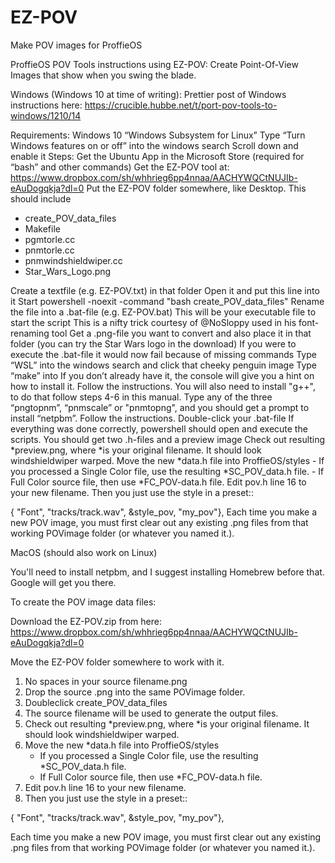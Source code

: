 # EZ-POV
Make POV images for ProffieOS

ProffieOS POV Tools instructions using EZ-POV:
Create Point-Of-View Images that show when you swing the blade.

Windows (Windows 10 at time of writing):
Prettier post of Windows instructions here: 
https://crucible.hubbe.net/t/port-pov-tools-to-windows/1210/14


Requirements:
Windows 10
“Windows Subsystem for Linux”
Type “Turn Windows features on or off” into the windows search
Scroll down and enable it
Steps:
Get the Ubuntu App in the Microsoft Store (required for “bash” and other commands)
Get the EZ-POV tool at:
https://www.dropbox.com/sh/whhrieg6pp4nnaa/AACHYWQCtNUJIb-eAuDogqkja?dl=0
Put the EZ-POV folder somewhere, like Desktop.
This should include
- create_POV_data_files
- Makefile
- pgmtorle.cc
- pnmtorle.cc
- pnmwindshieldwiper.cc
- Star_Wars_Logo.png

Create a textfile (e.g. EZ-POV.txt) in that folder
Open it and put this line into it
Start powershell -noexit -command "bash create_POV_data_files"
Rename the file into a .bat-file (e.g. EZ-POV.bat)
This will be your executable file to start the script
This is a nifty trick courtesy of @NoSloppy used in his font-renaming tool
Get a .png-file you want to convert and also place it in that folder (you can try the Star Wars logo in the download)
If you were to execute the .bat-file it would now fail because of missing commands
Type “WSL” into the windows search and click that cheeky penguin image
Type “make” into
If you don’t already have it, the console will give you a hint on how to install it. Follow the instructions.
You will also need to install "g++", to do that follow steps 4-6 in this manual.
Type any of the three “pngtopnm”, “pnmscale” or "pnmtopng", and you should get a prompt to install “netpbm”. Follow the instructions.
Double-click your .bat-file
If everything was done correctly, powershell should open and execute the scripts.
You should get two .h-files and a preview image
Check out resulting *preview.png, where *is your original filename. It should look windshieldwiper warped.
Move the new *data.h file into ProffieOS/styles
    - If you processed a Single Color file, use the resulting *SC_POV_data.h file.
    - If Full Color source file, then use *FC_POV-data.h file.
Edit pov.h line 16 to your new filename.
Then you just use the style in a preset::

{ "Font", "tracks/track.wav",
   &style_pov, 
  "my_pov"},
Each time you make a new POV image, you must first clear out any existing .png files from that working POVimage folder (or whatever you named it.).


MacOS (should also work on Linux)

You'll need to install netpbm, and I suggest installing Homebrew before that. Google will get you there.

To create the POV image data files:

Download the EZ-POV.zip from here:
https://www.dropbox.com/sh/whhrieg6pp4nnaa/AACHYWQCtNUJIb-eAuDogqkja?dl=0

Move the EZ-POV folder somewhere to work with it.

1. No spaces in your source filename.png
2. Drop the source .png into the same POVimage folder.
3. Doubleclick create_POV_data_files
4. The source filename will be used to generate the output files.
5. Check out resulting *preview.png, where *is your original filename. It should look windshieldwiper warped.
6. Move the new *data.h file into ProffieOS/styles
    - If you processed a Single Color file, use the resulting *SC_POV_data.h file.
    - If Full Color source file, then use *FC_POV-data.h file.
7. Edit pov.h line 16 to your new filename.
8. Then you just use the style in a preset::

{ "Font", "tracks/track.wav",
   &style_pov, 
  "my_pov"},

Each time you make a new POV image, you must first clear out any existing .png files from that working POVimage folder (or whatever you named it.).
